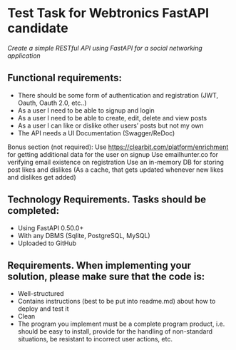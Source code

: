 # Test Task for Webtronics FastAPI candidate
*Create a simple RESTful API using FastAPI for a social networking application*

## Functional requirements:
* There should be some form of authentication and registration (JWT, Oauth, Oauth 2.0, etc..)
* As a user I need to be able to signup and login
* As a user I need to be able to create, edit, delete and view posts
* As a user I can like or dislike other users’ posts but not my own 
* The API needs a UI Documentation (Swagger/ReDoc)

Bonus section (not required):
Use https://clearbit.com/platform/enrichment for getting additional data for the user on signup
Use emailhunter.co for verifying email existence on registration
Use an in-memory DB for storing post likes and dislikes (As a cache, that gets updated whenever new likes and dislikes get added) 

## Technology Requirements. Tasks should be completed:
- Using FastAPI 0.50.0+
- With any DBMS (Sqlite, PostgreSQL, MySQL)
- Uploaded to GitHub 

## Requirements. When implementing your solution, please make sure that the code is:
* Well-structured
* Contains instructions (best to be put into readme.md) about how to deploy and test it
* Clean
* The program you implement must be a complete program product, i.e. should be easy to install, provide for the handling of non-standard situations, be resistant to incorrect user actions, etc.
